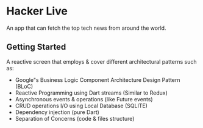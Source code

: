 # Hacker Live

An app that can fetch the top tech news from around the world.

## Getting Started

A reactive screen that employs & cover different architectural patterns such as:

- Google"s Business Logic Component Architecture Design Pattern (BLoC)
- Reactive Programming using Dart streams (Similar to Redux)
- Asynchronous events & operations (like Future events)
- CRUD operations I/O using Local Database (SQLITE)
- Dependency injection (pure Dart)
- Separation of Concerns (code & files structure)
